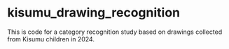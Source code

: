 # kisumu_drawing_recognition

This is code for a category recognition study based on drawings collected from Kisumu children in 2024.
